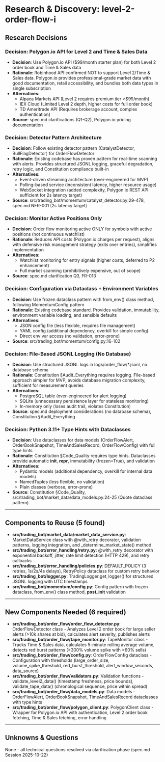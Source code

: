 # Research & Discovery: level-2-order-flow-i

## Research Decisions

### Decision: Polygon.io API for Level 2 and Time & Sales Data
- **Decision**: Use Polygon.io API ($99/month starter plan) for both Level 2 order book and Time & Sales data
- **Rationale**: Robinhood API confirmed NOT to support Level 2/Time & Sales data. Polygon.io provides professional-grade market data with good documentation, retail accessibility, and bundles both data types in single subscription
- **Alternatives**:
  - Alpaca Markets API (Level 2 requires premium tier >$99/month)
  - IEX Cloud (Limited Level 2 depth, higher costs for full order book)
  - TD Ameritrade API (Requires brokerage account, complex authentication)
- **Source**: spec.md clarifications (Q1-Q2), Polygon.io pricing documentation

### Decision: Detector Pattern Architecture
- **Decision**: Follow existing detector pattern (CatalystDetector, BullFlagDetector) for OrderFlowDetector
- **Rationale**: Existing codebase has proven pattern for real-time scanning with alerts. Provides structured JSONL logging, graceful degradation, retry logic, and Constitution compliance built-in
- **Alternatives**:
  - Event-driven streaming architecture (over-engineered for MVP)
  - Polling-based service (inconsistent latency, higher resource usage)
  - WebSocket integration (added complexity, Polygon.io REST API sufficient for 2s latency target)
- **Source**: src/trading_bot/momentum/catalyst_detector.py:29-478, spec.md NFR-001 (2s latency target)

### Decision: Monitor Active Positions Only
- **Decision**: Order flow monitoring active ONLY for symbols with active positions (not continuous watchlist)
- **Rationale**: Reduces API costs (Polygon.io charges per request), aligns with defensive risk management strategy (exits over entries), simplifies implementation
- **Alternatives**:
  - Watchlist monitoring for entry signals (higher costs, deferred to P2 enhancement)
  - Full market scanning (prohibitively expensive, out of scope)
- **Source**: spec.md clarification Q3, FR-013

### Decision: Configuration via Dataclass + Environment Variables
- **Decision**: Use frozen dataclass pattern with from_env() class method, following MomentumConfig pattern
- **Rationale**: Existing codebase standard. Provides validation, immutability, environment variable loading, and sensible defaults
- **Alternatives**:
  - JSON config file (less flexible, requires file management)
  - YAML config (additional dependency, overkill for simple config)
  - Direct env var access (no validation, error-prone)
- **Source**: src/trading_bot/momentum/config.py:16-102

### Decision: File-Based JSONL Logging (No Database)
- **Decision**: Use structured JSONL logs in logs/order_flow/*.jsonl, no database schema
- **Rationale**: Constitution §Audit_Everything requires logging. File-based approach simpler for MVP, avoids database migration complexity, sufficient for measurement queries
- **Alternatives**:
  - PostgreSQL table (over-engineered for alert logging)
  - SQLite (unnecessary persistence layer for stateless monitoring)
  - In-memory only (loses audit trail, violates Constitution)
- **Source**: spec.md deployment considerations (no database schema), Constitution §Audit_Everything

### Decision: Python 3.11+ Type Hints with Dataclasses
- **Decision**: Use dataclasses for data models (OrderFlowAlert, OrderBookSnapshot, TimeAndSalesRecord, OrderFlowConfig) with full type hints
- **Rationale**: Constitution §Code_Quality requires type hints. Dataclasses provide automatic __init__, __repr__, immutability (frozen=True), and validation
- **Alternatives**:
  - Pydantic models (additional dependency, overkill for internal data models)
  - NamedTuples (less flexible, no validation)
  - Plain classes (verbose, error-prone)
- **Source**: Constitution §Code_Quality, src/trading_bot/market_data/data_models.py:24-25 (Quote dataclass pattern)

---

## Components to Reuse (5 found)

- **src/trading_bot/market_data/market_data_service.py**: MarketDataService class with @with_retry decorator, validation patterns, logging integration, and _determine_market_state() method
- **src/trading_bot/error_handling/retry.py**: @with_retry decorator with exponential backoff, jitter, rate limit detection (HTTP 429), and retry callbacks
- **src/trading_bot/error_handling/policies.py**: DEFAULT_POLICY (3 retries, 1s/2s/4s delays), RetryPolicy dataclass for custom retry behavior
- **src/trading_bot/logger.py**: TradingLogger.get_logger() for structured JSONL logging with UTC timestamps
- **src/trading_bot/momentum/config.py**: Config pattern with frozen dataclass, from_env() class method, __post_init__ validation

---

## New Components Needed (6 required)

- **src/trading_bot/order_flow/order_flow_detector.py**: OrderFlowDetector class - Analyzes Level 2 order book for large seller alerts (>10k shares at bid), calculates alert severity, publishes alerts
- **src/trading_bot/order_flow/tape_monitor.py**: TapeMonitor class - Tracks Time & Sales data, calculates 5-minute rolling average volume, detects red burst patterns (>300% volume spike with >60% sells)
- **src/trading_bot/order_flow/config.py**: OrderFlowConfig dataclass - Configuration with thresholds (large_order_size, volume_spike_threshold, red_burst_threshold, alert_window_seconds, data_source)
- **src/trading_bot/order_flow/validators.py**: Validation functions - validate_level2_data() (timestamp freshness, price bounds), validate_tape_data() (chronological sequence, price within spread)
- **src/trading_bot/order_flow/data_models.py**: Data models - OrderFlowAlert, OrderBookSnapshot, TimeAndSalesRecord dataclasses with type hints
- **src/trading_bot/order_flow/polygon_client.py**: PolygonClient class - Wrapper for Polygon.io API with authentication, Level 2 order book fetching, Time & Sales fetching, error handling

---

## Unknowns & Questions

None - all technical questions resolved via clarification phase (spec.md Session 2025-10-22)

